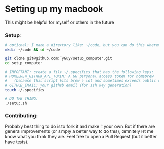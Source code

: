 # Setting up my macbook

This might be helpful for myself or others in the future

### Setup:

```sh
# optional: I make a directory like: ~/code, but you can do this wherever
mkdir ~/code && cd ~/code

git clone git@github.com:TyGuy/setup_computer.git
cd setup_computer

# IMPORTANT: create a file ~/.specifics that has the following keys:
# HOMEBREW_GITHUB_API_TOKEN: A GH personal access token for homebrew
#   (because this script hits brew a lot and sometimes exceeds public API capacity)
# GITHUB_EMAIL: your github email (for ssh key generation)
touch ~/.specifics

# DO THE THING:
./setup.sh
```

### Contributing:

Probably best thing to do is to fork it and make it your own. But if there are general improvements (or simply a better way to do this), definitely let me know what you think they are. Feel free to open a Pull Request (but it better have tests).

